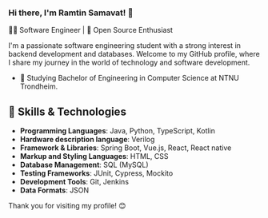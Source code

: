 ### Hi there, I'm Ramtin Samavat! 👋

👨‍💻 Software Engineer | 🚀 Open Source Enthusiast

I'm a passionate software engineering student with a strong interest in backend development and databases.
Welcome to my GitHub profile, where I share my journey in the world of technology and software development.

* 🔭 Studying Bachelor of Engineering in Computer Science at NTNU Trondheim.

## 🔧 Skills & Technologies
- **Programming Languages**: Java, Python, TypeScript, Kotlin
- **Hardware description language**: Verilog
- **Framework & Libraries**: Spring Boot, Vue.js, React, React native
- **Markup and Styling Languages**: HTML, CSS
- **Database Management**: SQL (MySQL)
- **Testing Frameworks**: JUnit, Cypress, Mockito
- **Development Tools**: Git, Jenkins
- **Data Formats**: JSON


Thank you for visiting my profile! 😊
